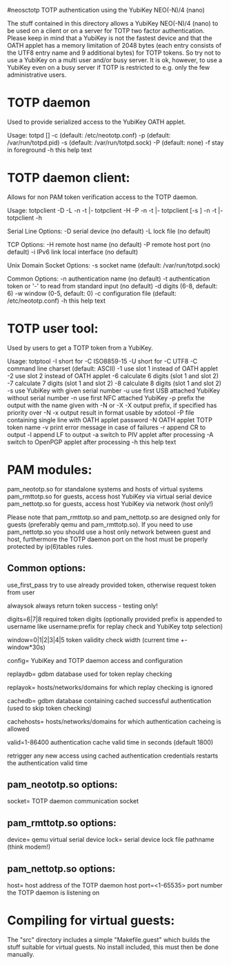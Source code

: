 #neosctotp
TOTP authentication using the YubiKey NEO(-N)/4 (nano)

The stuff contained in this directory allows a YubiKey NEO(-N)/4 (nano) to be
used on a client or on a server for TOTP two factor authentication. Please keep
in mind that a YubiKey is not the fastest device and that the OATH applet has
a memory limitation of 2048 bytes (each entry consists of the UTF8 entry
name and 9 additional bytes) for TOTP tokens. So try not to use a YubiKey on
a multi user and/or busy server. It is ok, however, to use a YubiKey even
on a busy server if TOTP is restricted to e.g. only the few administrative
users.


TOTP daemon
===========

Used to provide serialized access to the YubiKey OATH applet.

Usage: totpd [<options>]
-c <config>  (default: /etc/neototp.conf)
-p <pidfile> (default: /var/run/totpd.pid)
-s <socket>  (default: /var/run/totpd.sock)
-P <port>    (default: none)
-f           stay in foreground
-h           this help text


TOTP daemon client:
===================

Allows for non PAM token verification access to the TOTP daemon.

Usage:
totpclient -D <device> -L <lockfile> -n <name> -t <token>|- <options>
totpclient -H <host> -P <port> -n <name> -t <token>|- <options>
totpclient [-s <socket>] -n <name> -t <token>|- <options>
totpclient -h

Serial Line Options:
-D  serial device (no default)
-L  lock file (no default)

TCP Options:
-H  remote host name (no default)
-P  remote host port (no default)
-i  IPv6 link local interface (no default)

Unix Domain Socket Options:
-s  socket name (default: /var/run/totpd.sock)

Common Options:
-n  authentication name (no default)
-t  authentication token or '-' to read from standard input (no default)
-d  digits (6-8, default: 6)
-w  window (0-5, default: 0)
-c  configuration file (default: /etc/neototp.conf)
-h  this help text


TOTP user tool:
===============

Used by users to get a TOTP token from a YubiKey.

Usage: totptool <options>
-I             short for -C ISO8859-15
-U             short for -C UTF8
-C <charset>   command line charset (default: ASCII)
-1             use slot 1 instead of OATH applet
-2             use slot 2 instead of OATH applet
-6             calculate 6 digits (slot 1 and slot 2)
-7             calculate 7 digits (slot 1 and slot 2)
-8             calculate 8 digits (slot 1 and slot 2)
-s <serial>    use YubiKey with given serial number
-u             use first USB attached YubiKey without serial number
-n             use first NFC attached YubiKey
-p             prefix the output with the name given with -N or -X
-X             output prefix, if specified has priority over -N
-x             output result in format usable by xdotool
-P <passfile>  file containing single line with OATH applet password
-N <name>      OATH applet TOTP token name
-v             print error message in case of failures
-r             append CR to output
-l             append LF to output
-a             switch to PIV applet after processing
-A             switch to OpenPGP applet after processing
-h             this help text


PAM modules:
============

pam_neototp.so	for standalone systems and hosts of virtual systems
pam_rmttotp.so	for guests, access host YubiKey via virtual serial device
pam_nettotp.so	for guests, access host YubiKey via network (host only!)

Please note that pam_rmttotp.so and pam_nettotp.so are designed only for
guests (preferably qemu and pam_rmttotp.so). If you need to use pam_nettotp.so
you should use a host only network between guest and host, furthermore
the TOTP daemon port on the host must be properly protected by ip(6)tables
rules.

Common options:
---------------

use_first_pass		try to use already provided token,
			otherwise request token from user

alwaysok		always return token success - testing only!

digits=6|7|8		required token digits (optionally provided prefix
			is appended to username like username:prefix for
			replay check and YubiKey totp selection)

window=0|1|2|3|4|5	token validity check width (current time +- window*30s)

config=<pathname>	YubiKey and  TOTP daemon access and configuration

replaydb=<pathname>	gdbm database used for token replay checking

replayok=<pathname>	hosts/networks/domains for which replay checking
			is ignored

cachedb=<pathname>	gdbm database containing cached successful
			authentication (used to skip token checking)

cachehosts=<pathname>	hosts/networks/domains for which authentication
			cacheing is allowed

valid=1-86400		authentication cache valid time in seconds
			(default 1800)

retrigger		any new access using cached authentication
			credentials restarts the authentication valid time

pam_neototp.so options:
-----------------------

socket=<pathname>	TOTP daemon communication socket

pam_rmttotp.so options:
-----------------------

device=<device>		qemu virtual serial device
lock=<pathname>		serial device lock file pathname (think modem!)

pam_nettotp.so options:
-----------------------

host=<hostname-or-ip>	host address of the TOTP daemon host
port=<1-65535>		port number the TOTP daemon is listening on


Compiling for virtual guests:
=============================

The "src" directory includes a simple "Makefile.guest" which builds the stuff
suitable for virtual guests. No install included, this must then be done
manually.
